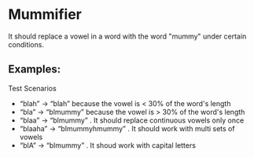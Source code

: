 # Mummifier

It should replace a vowel in a word with the word "mummy" under certain conditions.

## Examples:

Test Scenarios

- “blah” → “blah” because the vowel is < 30% of the word's length
- “bla” → “blmummy” because the vowel is > 30% of the word's length
- “blaa” → “blmummy” . It should replace continuous vowels only once
- “blaaha” → “blmummyhmummy” . It should work with multi sets of vowels
- “blA” → “blmummy” . It shoud work with capital letters
